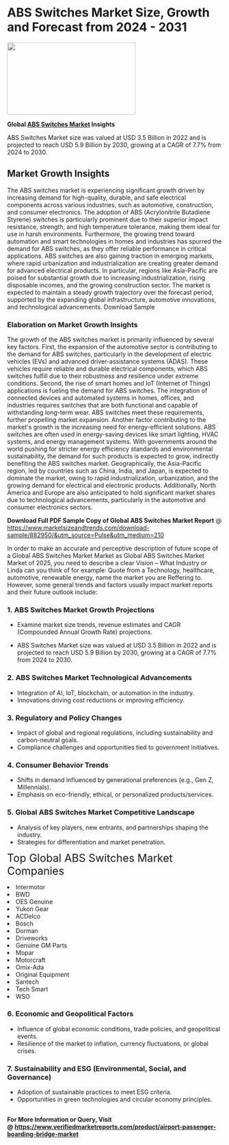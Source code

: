 <H1>ABS Switches Market Size, Growth and Forecast from 2024 - 2031</H1><img class="aligncenter size-medium wp-image-584254" src="https://thirdeyenews.in/wp-content/uploads/2024/09/Global-Market-Research-300x168.jpeg" alt="" width="300" height="168" /><p><strong>Global&nbsp;<a href="https://www.marketsizeandtrends.com/download-sample/882950/&amp;utm_source=Pulse&amp;utm_medium=210">ABS Switches Market</a> Insights</strong></p><p>ABS Switches Market size was valued at USD 3.5 Billion in 2022 and is projected to reach USD 5.9 Billion by 2030, growing at a CAGR of 7.7% from 2024 to 2030.</p><p><h2>Market Growth Insights</h2> The ABS switches market is experiencing significant growth driven by increasing demand for high-quality, durable, and safe electrical components across various industries, such as automotive, construction, and consumer electronics. The adoption of ABS (Acrylonitrile Butadiene Styrene) switches is particularly prominent due to their superior impact resistance, strength, and high temperature tolerance, making them ideal for use in harsh environments. Furthermore, the growing trend toward automation and smart technologies in homes and industries has spurred the demand for ABS switches, as they offer reliable performance in critical applications. ABS switches are also gaining traction in emerging markets, where rapid urbanization and industrialization are creating greater demand for advanced electrical products. In particular, regions like Asia-Pacific are poised for substantial growth due to increasing industrialization, rising disposable incomes, and the growing construction sector. The market is expected to maintain a steady growth trajectory over the forecast period, supported by the expanding global infrastructure, automotive innovations, and technological advancements. Download Sample <h3>Elaboration on Market Growth Insights</h3> The growth of the ABS switches market is primarily influenced by several key factors. First, the expansion of the automotive sector is contributing to the demand for ABS switches, particularly in the development of electric vehicles (EVs) and advanced driver-assistance systems (ADAS). These vehicles require reliable and durable electrical components, which ABS switches fulfill due to their robustness and resilience under extreme conditions. Second, the rise of smart homes and IoT (Internet of Things) applications is fueling the demand for ABS switches. The integration of connected devices and automated systems in homes, offices, and industries requires switches that are both functional and capable of withstanding long-term wear. ABS switches meet these requirements, further propelling market expansion. Another factor contributing to the market's growth is the increasing need for energy-efficient solutions. ABS switches are often used in energy-saving devices like smart lighting, HVAC systems, and energy management systems. With governments around the world pushing for stricter energy efficiency standards and environmental sustainability, the demand for such products is expected to grow, indirectly benefiting the ABS switches market. Geographically, the Asia-Pacific region, led by countries such as China, India, and Japan, is expected to dominate the market, owing to rapid industrialization, urbanization, and the growing demand for electrical and electronic products. Additionally, North America and Europe are also anticipated to hold significant market shares due to technological advancements, particularly in the automotive and consumer electronics sectors. </p><p><span class=""><strong>Download Full PDF Sample Copy of Global ABS Switches Market Report</strong> @ <a href="https://www.marketsizeandtrends.com/download-sample/882950/&amp;utm_source=Pulse&amp;utm_medium=210" target="_blank">https://www.marketsizeandtrends.com/download-sample/882950/&amp;utm_source=Pulse&amp;utm_medium=210</a></span></p><p>In order to make an accurate and perceptive description of future scope of a Global&nbsp;ABS Switches Market Market as Global&nbsp;ABS Switches Market Market of 2025, you need to describe a clear Vision &ndash; What Industry or Linda can you think of for example: Quote from a Technology, healthcare, automotive, renewable energy, name the market you are Reffering to. However, some general trends and factors usually impact market reports and their future outlook include:</p><h3>1.&nbsp;<strong>ABS Switches Market Growth Projections</strong></h3><ul><li>Examine market size trends, revenue estimates and CAGR (Compounded Annual Growth Rate) projections.</li><li><p>ABS Switches Market size was valued at USD 3.5 Billion in 2022 and is projected to reach USD 5.9 Billion by 2030, growing at a CAGR of 7.7% from 2024 to 2030.</p></li></ul><h3>2.&nbsp;<strong>ABS Switches Market Technological Advancements</strong></h3><ul><li>Integration of AI, IoT, blockchain, or automation in the industry.</li><li>Innovations driving cost reductions or improving efficiency.</li></ul><h3>3.&nbsp;<strong>Regulatory and Policy Changes</strong></h3><ul><li>Impact of global and regional regulations, including sustainability and carbon-neutral goals.</li><li>Compliance challenges and opportunities tied to government initiatives.</li></ul><h3>4.&nbsp;<strong>Consumer Behavior Trends</strong></h3><ul><li>Shifts in demand influenced by generational preferences (e.g., Gen Z, Millennials).</li><li>Emphasis on eco-friendly, ethical, or personalized products/services.</li></ul><h3>5.&nbsp;<strong>Global ABS Switches Market Competitive Landscape</strong></h3><ul><li>Analysis of key players, new entrants, and partnerships shaping the industry.</li><li>Strategies for differentiation and market penetration.</li></ul><p data-pm-slice="1 1 []"><span style="color: inherit; font-family: inherit; font-size: 25px;">Top Global ABS Switches Market Companies</span></p><div class="" data-test-id=""><p><li>Intermotor</li><li> BWD</li><li> OES Genuine</li><li> Yukon Gear</li><li> ACDelco</li><li> Bosch</li><li> Dorman</li><li> Driveworks</li><li> Genuine GM Parts</li><li> Mopar</li><li> Motorcraft</li><li> Omix-Ada</li><li> Original Equipment</li><li> Santech</li><li> Tech Smart</li><li> WSO</li></p></div><h3>6.&nbsp;<strong>Economic and Geopolitical Factors</strong></h3><ul><li>Influence of global economic conditions, trade policies, and geopolitical events.</li><li>Resilience of the market to inflation, currency fluctuations, or global crises.</li></ul><h3>7.&nbsp;<strong>Sustainability and ESG (Environmental, Social, and Governance)</strong></h3><ul><li>Adoption of sustainable practices to meet ESG criteria.</li><li>Opportunities in green technologies and circular economy principles.</li></ul><h2><strong style="font-size: 14px;">For More Information or Query, Visit @&nbsp;</strong><a style="background-color: #ffffff; font-size: 14px;" href="https://www.marketsizeandtrends.com/report/abs-switches-market/" target="_blank">https://www.verifiedmarketreports.com/product/airport-passenger-boarding-bridge-market</a></h2>
